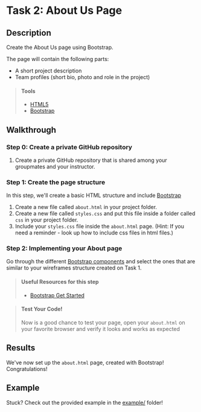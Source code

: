 # Task 2: About Us Page

## Description

Create the About Us page using Bootstrap.

The page will contain the following parts:
* A short project description 
* Team profiles (short bio, photo and role in the project)

> #### Tools
> - [HTML5](https://developer.mozilla.org/en-US/docs/Web/Guide/HTML/HTML5)
> - [Bootstrap](https://developer.mozilla.org/en-US/docs/Web/Guide/HTML/HTML5)
      
    
## Walkthrough

### Step 0: Create a private GitHub repository
1. Create a private GitHub repository that is shared among your groupmates and your instructor.

### Step 1: Create the page structure

In this step, we'll create a basic HTML structure and include [Bootstrap](https://getbootstrap.com/docs/4.5/getting-started/introduction/)

1. Create a new file called `about.html` in your project folder.
2. Create a new file called `styles.css` and put this file inside a folder called `css` in your project folder.
3. Include your `styles.css` file inside the `about.html` page. (Hint: If you need a reminder - look up how to include css files in html files.)


### Step 2: Implementing your About page

Go through the different [Bootstrap components](https://getbootstrap.com/docs/4.5/components/alerts/) and select the ones that are similar 
to your wireframes structure created on Task 1.


> #### Useful Resources for this step
> - [Bootstrap Get Started](https://www.w3schools.com/bootstrap/bootstrap_get_started.asp)

> #### Test Your Code!
> Now is a good chance to test your page, open your `about.html` on your favorite browser and verify it looks and works as expected

## Results

We've now set up the `about.html` page, created with Bootstrap! Congratulations! 

## Example

Stuck? Check out the provided example in the [example/](example/) folder!
